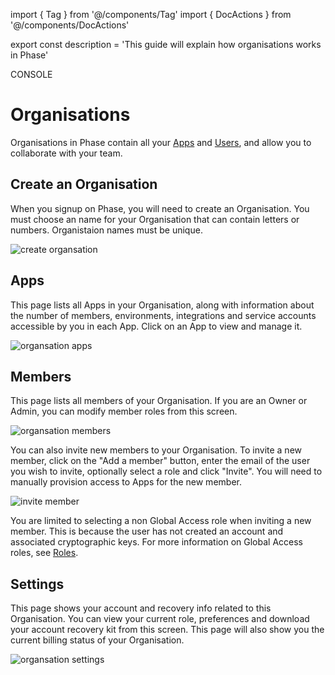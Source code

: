 import { Tag } from '@/components/Tag'
import { DocActions } from '@/components/DocActions'

export const description =
  'This guide will explain how organisations works in Phase'

<Tag variant="small">CONSOLE</Tag>

# Organisations

Organisations in Phase contain all your [Apps](/console/apps) and [Users](/console/users), and allow you to collaborate with your team.

<DocActions /> 

## Create an Organisation

When you signup on Phase, you will need to create an Organisation. You must choose an name for your Organisation that can contain letters or numbers. Organistaion names must be unique.

![create organsation](/assets/images/console/organisation/organisation-create.png)

## Apps

This page lists all Apps in your Organisation, along with information about the number of members, environments, integrations and service accounts accessible by you in each App. Click on an App to view and manage it.

![organsation apps](/assets/images/console/organisation/organisation-apps.png)

## Members

This page lists all members of your Organisation. If you are an Owner or Admin, you can modify member roles from this screen.

![organsation members](/assets/images/console/organisation/organisation-members.png)

You can also invite new members to your Organisation. To invite a new member, click on the "Add a member" button, enter the email of the user you wish to invite, optionally select a role and click "Invite". You will need to manually provision access to Apps for the new member.

![invite member](/assets/images/console/organisation/organisation-memmber-invite.png)

You are limited to selecting a non Global Access role when inviting a new member. This is because the user has not created an account and associated cryptographic keys. For more information on Global Access roles, see [Roles](/access-control#global-access).

## Settings

This page shows your account and recovery info related to this Organisation. You can view your current role, preferences and download your account recovery kit from this screen. This page will also show you the current billing status of your Organisation.

![organsation settings](/assets/images/console/organisation/organisation-settings.png)
